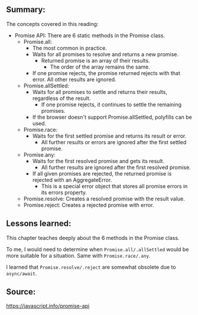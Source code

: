 ## Summary:
The concepts covered in this reading:

* Promise API: There are 6 static methods in the Promise class.
    * Promise.all:
        * The most common in practice.
        * Waits for all promises to resolve and returns a new promise.
            * Returned promise is an array of their results.
                * The order of the array remains the same.
        * If one promise rejects, the promise returned rejects with that error. All other results are ignored.
    * Promise.allSettled:
        * Waits for all promises to settle and returns their results, regardless of the result.
            * If one promise rejects, it continues to settle the remaining promises.
        * If the browser doesn't support Promise.allSettled, polyfills can be used.
    * Promise.race:
        * Waits for the first settled promise and returns its result or error.
            * All further results or errors are ignored after the first settled promise.
    * Promise.any:
        * Waits for the first resolved promise and gets its result.
            * All further results are ignored after the first resolved promise.
        * If all given promises are rejected, the returned promise is rejected with an AggregateError.
            * This is a special error object that stores all promise errors in its errors property.
    * Promise.resolve: Creates a resolved promise with the result value.
    * Promise.reject: Creates a rejected promise with error.

## Lessons learned:
This chapter teaches deeply about the 6 methods in the Promise class. 

To me, I would need to determine when `Promise.all/.allSettled` would be more suitable for a situation. Same with `Promise.race/.any`.

I learned that `Promise.resolve/.reject` are somewhat obsolete due to `async/await`.

## Source:
https://javascript.info/promise-api
